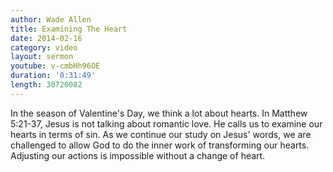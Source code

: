```yaml
---
author: Wade Allen
title: Examining The Heart
date: 2014-02-16
category: video
layout: sermon
youtube: v-cmbHh96OE
duration: '0:31:49'
length: 30720082
---
```


In the season of Valentine's Day, we think a lot about hearts. In Matthew 5:21-37, Jesus is not talking about romantic love. He calls us to examine our hearts in terms of sin. As we continue our study on Jesus' words, we are challenged to allow God to do the inner work of transforming our hearts. Adjusting our actions is impossible without a change of heart.
